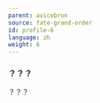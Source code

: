 ```yaml
---
parent: avicebron
source: fate-grand-order
id: profile-6
language: zh
weight: 6
---
```


### ？？？

？？？
